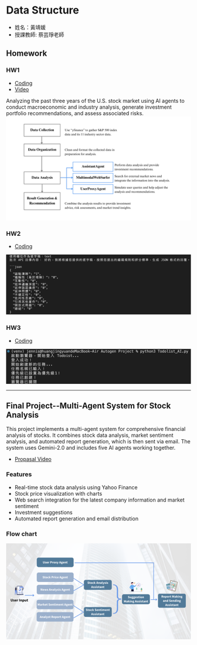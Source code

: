 # Data Structure
* 姓名：黃靖媛
* 授課教師: 蔡芸琤老師


## Homework
### HW1
* [Coding](Autogen_Project/HW1/dataAgent_US_Market.py)
* [Video](https://youtu.be/ZU6N17cdLlE?si=2tqZHwpTqimzu4MO)

Analyzing the past three years of the U.S. stock market using AI agents to conduct macroeconomic and industry analysis, generate investment portfolio recommendations, and assess associated risks.
![圖片名稱](Autogen_Project/HW1/Flow_chart.png)

### HW2
* [Coding](DRai/HW2/Drai_Academic_Discussion.py)

![圖片名稱](DRai/HW2/screenshot.png)

### HW3
* [Coding](Playwright/HW3/Todolist_AI.py)

![圖片名稱](Playwright/HW3/screenshot.png)

***

## Final Project--Multi-Agent System for Stock Analysis
This project implements a multi-agent system for comprehensive financial analysis of stocks. It combines stock data analysis, market sentiment analysis, and automated report generation, which is then sent via email. The system uses Gemini-2.0 and includes five AI agents working together.
* [Propasal Video](https://youtu.be/1bVJAloY4fM)

### Features
* Real-time stock data analysis using Yahoo Finance
* Stock price visualization with charts
* Web search integration for the latest company information and market sentiment
* Investment suggestions
* Automated report generation and email distribution

### Flow chart
![圖片名稱](Final_Project/Flow_chart.png)



